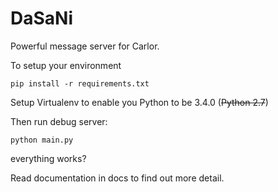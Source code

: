 DaSaNi
======

Powerful message server for Carlor.

To setup your environment

```
pip install -r requirements.txt
```

Setup Virtualenv to enable you Python to be 3.4.0 (~~Python 2.7~~)

Then run debug server:

```
python main.py
```

everything works?

Read documentation in docs to find out more detail.